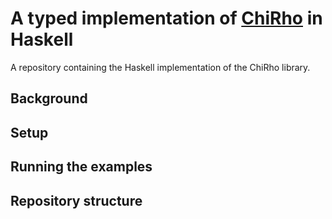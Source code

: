 # A typed implementation of [ChiRho](https://basisresearch.github.io/chirho/index.html) in Haskell
A repository containing the Haskell implementation of the ChiRho library. 

## Background


## Setup
<!-- Install Haskell, Install matplotlib and python -->

## Running the examples


## Repository structure

